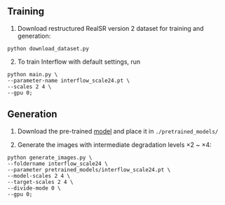 ## Training

1. Download restructured RealSR version 2 dataset for training and generation:
```
python download_dataset.py
```

2. To train Interflow with default settings, run
```
python main.py \
--parameter-name interflow_scale24.pt \
--scales 2 4 \
--gpu 0;
```

## Generation

1. Download the pre-trained [model](https://onedrive.live.com/download?resid=85CF5B7F538E2007%2123852&authkey=!AIrAVFRUcCHoYoM) and place it in `./pretrained_models/`

2. Generate the images with intermediate degradation levels $\times2$ ~ $\times4$:
```
python generate_images.py \
--foldername interflow_scale24 \
--parameter pretrained_models/interflow_scale24.pt \
--model-scales 2 4 \
--target-scales 2 4 \
--divide-mode 0 \
--gpu 0;
```
